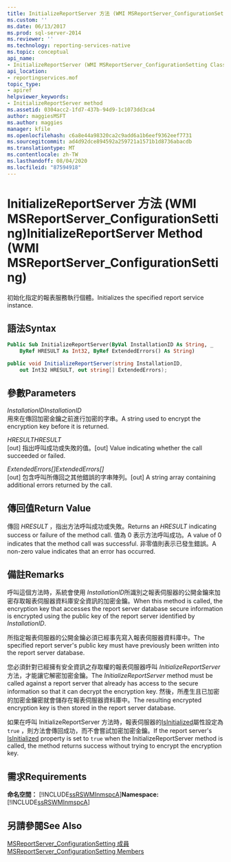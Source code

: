 ```yaml
---
title: InitializeReportServer 方法 (WMI MSReportServer_ConfigurationSetting) | Microsoft Docs
ms.custom: ''
ms.date: 06/13/2017
ms.prod: sql-server-2014
ms.reviewer: ''
ms.technology: reporting-services-native
ms.topic: conceptual
api_name:
- InitializeReportServer (WMI MSReportServer_ConfigurationSetting Class)
api_location:
- reportingservices.mof
topic_type:
- apiref
helpviewer_keywords:
- InitializeReportServer method
ms.assetid: 0304acc2-1fd7-437b-94d9-1c1073dd3ca4
author: maggiesMSFT
ms.author: maggies
manager: kfile
ms.openlocfilehash: c6a8e44a98320ca2c9add6a1b6eef9362eef7731
ms.sourcegitcommit: ad4d92dce894592a259721a1571b1d8736abacdb
ms.translationtype: MT
ms.contentlocale: zh-TW
ms.lasthandoff: 08/04/2020
ms.locfileid: "87594918"
---
```

# <a name="initializereportserver-method-wmi-msreportserver_configurationsetting"></a><span data-ttu-id="25d35-102">InitializeReportServer 方法 (WMI MSReportServer_ConfigurationSetting)</span><span class="sxs-lookup"><span data-stu-id="25d35-102">InitializeReportServer Method (WMI MSReportServer_ConfigurationSetting)</span></span>
  <span data-ttu-id="25d35-103">初始化指定的報表服務執行個體。</span><span class="sxs-lookup"><span data-stu-id="25d35-103">Initializes the specified report service instance.</span></span>  
  
## <a name="syntax"></a><span data-ttu-id="25d35-104">語法</span><span class="sxs-lookup"><span data-stu-id="25d35-104">Syntax</span></span>  
  
```vb  
Public Sub InitializeReportServer(ByVal InstallationID As String, _  
    ByRef HRESULT As Int32, ByRef ExtendedErrors() As String)  
```  
  
```csharp  
public void InitializeReportServer(string InstallationID,   
    out Int32 HRESULT, out string[] ExtendedErrors);  
```  
  
## <a name="parameters"></a><span data-ttu-id="25d35-105">參數</span><span class="sxs-lookup"><span data-stu-id="25d35-105">Parameters</span></span>  
 <span data-ttu-id="25d35-106">*InstallationID*</span><span class="sxs-lookup"><span data-stu-id="25d35-106">*InstallationID*</span></span>  
 <span data-ttu-id="25d35-107">用來在傳回加密金鑰之前進行加密的字串。</span><span class="sxs-lookup"><span data-stu-id="25d35-107">A string used to encrypt the encryption key before it is returned.</span></span>  
  
 <span data-ttu-id="25d35-108">*HRESULT*</span><span class="sxs-lookup"><span data-stu-id="25d35-108">*HRESULT*</span></span>  
 <span data-ttu-id="25d35-109">[out] 指出呼叫成功或失敗的值。</span><span class="sxs-lookup"><span data-stu-id="25d35-109">[out] Value indicating whether the call succeeded or failed.</span></span>  
  
 <span data-ttu-id="25d35-110">*ExtendedErrors[]*</span><span class="sxs-lookup"><span data-stu-id="25d35-110">*ExtendedErrors[]*</span></span>  
 <span data-ttu-id="25d35-111">[out] 包含呼叫所傳回之其他錯誤的字串陣列。</span><span class="sxs-lookup"><span data-stu-id="25d35-111">[out] A string array containing additional errors returned by the call.</span></span>  
  
## <a name="return-value"></a><span data-ttu-id="25d35-112">傳回值</span><span class="sxs-lookup"><span data-stu-id="25d35-112">Return Value</span></span>  
 <span data-ttu-id="25d35-113">傳回 *HRESULT* ，指出方法呼叫成功或失敗。</span><span class="sxs-lookup"><span data-stu-id="25d35-113">Returns an *HRESULT* indicating success or failure of the method call.</span></span> <span data-ttu-id="25d35-114">值為 0 表示方法呼叫成功。</span><span class="sxs-lookup"><span data-stu-id="25d35-114">A value of 0 indicates that the method call was successful.</span></span> <span data-ttu-id="25d35-115">非零值則表示已發生錯誤。</span><span class="sxs-lookup"><span data-stu-id="25d35-115">A non-zero value indicates that an error has occurred.</span></span>  
  
## <a name="remarks"></a><span data-ttu-id="25d35-116">備註</span><span class="sxs-lookup"><span data-stu-id="25d35-116">Remarks</span></span>  
 <span data-ttu-id="25d35-117">呼叫這個方法時，系統會使用 *InstallationID*所識別之報表伺服器的公開金鑰來加密存取報表伺服器資料庫安全資訊的加密金鑰。</span><span class="sxs-lookup"><span data-stu-id="25d35-117">When this method is called, the encryption key that accesses the report server database secure information is encrypted using the public key of the report server identified by *InstallationID*.</span></span>  
  
 <span data-ttu-id="25d35-118">所指定報表伺服器的公開金鑰必須已經事先寫入報表伺服器資料庫中。</span><span class="sxs-lookup"><span data-stu-id="25d35-118">The specified report server's public key must have previously been written into the report server database.</span></span>  
  
 <span data-ttu-id="25d35-119">您必須針對已經擁有安全資訊之存取權的報表伺服器呼叫 *InitializeReportServer* 方法，才能讓它解密加密金鑰。</span><span class="sxs-lookup"><span data-stu-id="25d35-119">The *InitializeReportServer* method must be called against a report server that already has access to the secure information so that it can decrypt the encryption key.</span></span> <span data-ttu-id="25d35-120">然後，所產生且已加密的加密金鑰密就會儲存在報表伺服器資料庫中。</span><span class="sxs-lookup"><span data-stu-id="25d35-120">The resulting encrypted encryption key is then stored in the report server database.</span></span>  
  
 <span data-ttu-id="25d35-121">如果在呼叫 InitializeReportServer 方法時，報表伺服器的[IsInitialized](configurationsetting-property-isinitialized.md)屬性設定為 `true` ，則方法會傳回成功，而不會嘗試加密加密金鑰。</span><span class="sxs-lookup"><span data-stu-id="25d35-121">If the report server's [IsInitialized](configurationsetting-property-isinitialized.md) property is set to `true` when the InitializeReportServer method is called, the method returns success without trying to encrypt the encryption key.</span></span>  
  
## <a name="requirements"></a><span data-ttu-id="25d35-122">需求</span><span class="sxs-lookup"><span data-stu-id="25d35-122">Requirements</span></span>  
 <span data-ttu-id="25d35-123">**命名空間：** [!INCLUDE[ssRSWMInmspcA](../../includes/ssrswminmspca-md.md)]</span><span class="sxs-lookup"><span data-stu-id="25d35-123">**Namespace:** [!INCLUDE[ssRSWMInmspcA](../../includes/ssrswminmspca-md.md)]</span></span>  
  
## <a name="see-also"></a><span data-ttu-id="25d35-124">另請參閱</span><span class="sxs-lookup"><span data-stu-id="25d35-124">See Also</span></span>  
 [<span data-ttu-id="25d35-125">MSReportServer_ConfigurationSetting 成員</span><span class="sxs-lookup"><span data-stu-id="25d35-125">MSReportServer_ConfigurationSetting Members</span></span>](msreportserver-configurationsetting-members.md)  
  
  
